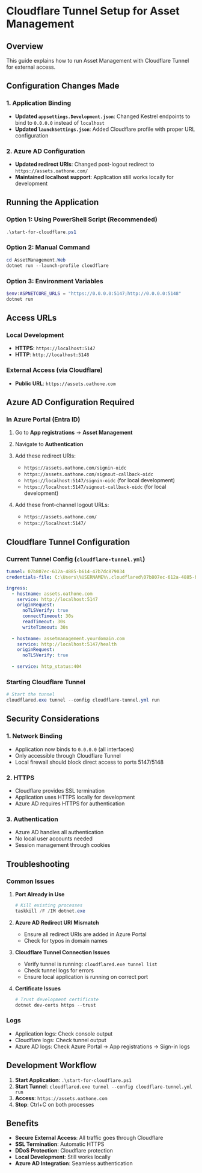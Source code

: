 # Cloudflare Tunnel Setup for Asset Management

## Overview
This guide explains how to run Asset Management with Cloudflare Tunnel for external access.

## Configuration Changes Made

### 1. Application Binding
- **Updated `appsettings.Development.json`**: Changed Kestrel endpoints to bind to `0.0.0.0` instead of `localhost`
- **Updated `launchSettings.json`**: Added Cloudflare profile with proper URL configuration

### 2. Azure AD Configuration
- **Updated redirect URIs**: Changed post-logout redirect to `https://assets.oathone.com/`
- **Maintained localhost support**: Application still works locally for development

## Running the Application

### Option 1: Using PowerShell Script (Recommended)
```powershell
.\start-for-cloudflare.ps1
```

### Option 2: Manual Command
```powershell
cd AssetManagement.Web
dotnet run --launch-profile cloudflare
```

### Option 3: Environment Variables
```powershell
$env:ASPNETCORE_URLS = "https://0.0.0.0:5147;http://0.0.0.0:5148"
dotnet run
```

## Access URLs

### Local Development
- **HTTPS**: `https://localhost:5147`
- **HTTP**: `http://localhost:5148`

### External Access (via Cloudflare)
- **Public URL**: `https://assets.oathone.com`

## Azure AD Configuration Required

### In Azure Portal (Entra ID)
1. Go to **App registrations** → **Asset Management**
2. Navigate to **Authentication**
3. Add these redirect URIs:
   - `https://assets.oathone.com/signin-oidc`
   - `https://assets.oathone.com/signout-callback-oidc`
   - `https://localhost:5147/signin-oidc` (for local development)
   - `https://localhost:5147/signout-callback-oidc` (for local development)

4. Add these front-channel logout URLs:
   - `https://assets.oathone.com/`
   - `https://localhost:5147/`

## Cloudflare Tunnel Configuration

### Current Tunnel Config (`cloudflare-tunnel.yml`)
```yaml
tunnel: 07b807ec-612a-4885-b614-47b7dc879034
credentials-file: C:\Users\%USERNAME%\.cloudflared\07b807ec-612a-4885-b614-47b7dc879034.json

ingress:
  - hostname: assets.oathone.com
    service: http://localhost:5147
    originRequest:
      noTLSVerify: true
      connectTimeout: 30s
      readTimeout: 30s
      writeTimeout: 30s
  
  - hostname: assetmanagement.yourdomain.com
    service: http://localhost:5147/health
    originRequest:
      noTLSVerify: true
  
  - service: http_status:404
```

### Starting Cloudflare Tunnel
```powershell
# Start the tunnel
cloudflared.exe tunnel --config cloudflare-tunnel.yml run
```

## Security Considerations

### 1. Network Binding
- Application now binds to `0.0.0.0` (all interfaces)
- Only accessible through Cloudflare Tunnel
- Local firewall should block direct access to ports 5147/5148

### 2. HTTPS
- Cloudflare provides SSL termination
- Application uses HTTPS locally for development
- Azure AD requires HTTPS for authentication

### 3. Authentication
- Azure AD handles all authentication
- No local user accounts needed
- Session management through cookies

## Troubleshooting

### Common Issues

1. **Port Already in Use**
   ```powershell
   # Kill existing processes
   taskkill /F /IM dotnet.exe
   ```

2. **Azure AD Redirect URI Mismatch**
   - Ensure all redirect URIs are added in Azure Portal
   - Check for typos in domain names

3. **Cloudflare Tunnel Connection Issues**
   - Verify tunnel is running: `cloudflared.exe tunnel list`
   - Check tunnel logs for errors
   - Ensure local application is running on correct port

4. **Certificate Issues**
   ```powershell
   # Trust development certificate
   dotnet dev-certs https --trust
   ```

### Logs
- Application logs: Check console output
- Cloudflare logs: Check tunnel output
- Azure AD logs: Check Azure Portal → App registrations → Sign-in logs

## Development Workflow

1. **Start Application**: `.\start-for-cloudflare.ps1`
2. **Start Tunnel**: `cloudflared.exe tunnel --config cloudflare-tunnel.yml run`
3. **Access**: `https://assets.oathone.com`
4. **Stop**: Ctrl+C on both processes

## Benefits

- **Secure External Access**: All traffic goes through Cloudflare
- **SSL Termination**: Automatic HTTPS
- **DDoS Protection**: Cloudflare protection
- **Local Development**: Still works locally
- **Azure AD Integration**: Seamless authentication
